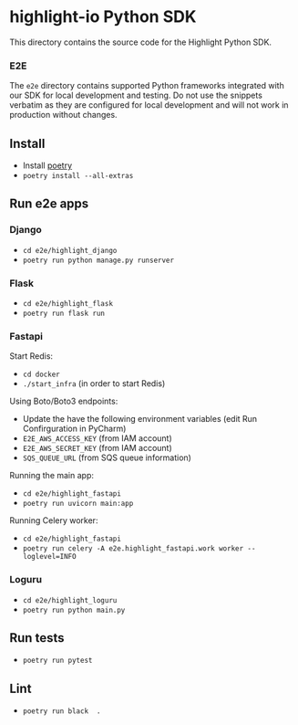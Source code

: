 # highlight-io Python SDK

This directory contains the source code for the Highlight Python SDK.

### E2E

The `e2e` directory contains supported Python frameworks integrated with our SDK for local development and testing.
Do not use the snippets verbatim as they are configured for local development and will not work in production without changes.


## Install

* Install [poetry](https://python-poetry.org/docs/#installing-with-the-official-installer)
* `poetry install --all-extras`

## Run e2e apps

### Django

* `cd e2e/highlight_django`
* `poetry run python manage.py runserver`

### Flask

* `cd e2e/highlight_flask`
* `poetry run flask run`

### Fastapi

Start Redis:
* `cd docker`
* `./start_infra` (in order to start Redis)

Using Boto/Boto3 endpoints:
* Update the have the following environment variables (edit Run Confirguration in PyCharm)
* `E2E_AWS_ACCESS_KEY` (from IAM account)
* `E2E_AWS_SECRET_KEY` (from IAM account)
* `SQS_QUEUE_URL` (from SQS queue information)

Running the main app:
* `cd e2e/highlight_fastapi`
* `poetry run uvicorn main:app`

Running Celery worker:
* `cd e2e/highlight_fastapi`
* `poetry run celery -A e2e.highlight_fastapi.work worker --loglevel=INFO`

### Loguru

* `cd e2e/highlight_loguru`
* `poetry run python main.py`

## Run tests

* `poetry run pytest`

## Lint

* `poetry run black  .`